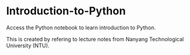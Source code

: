 # Introduction-to-Python
Access the Python notebook to learn introduction to Python.

This is created by refering to lecture notes from Nanyang Technological University (NTU).
